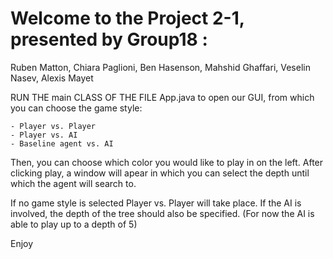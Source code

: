 # Welcome to the Project 2-1, presented by Group18 :
Ruben Matton, Chiara Paglioni, Ben Hasenson, Mahshid Ghaffari, Veselin Nasev, Alexis Mayet

RUN THE main CLASS OF THE FILE App.java to open our GUI,
from which you can choose the game style: 

    - Player vs. Player 
    - Player vs. AI
    - Baseline agent vs. AI

Then, you can choose which color you would like to play in on the left.
After clicking play, a window will apear in which you can select the depth until which the
agent will search to. 

If no game style is selected Player vs. Player will take place. 
If the AI is involved, the depth of the tree should also be specified.
(For now the AI is able to play up to a depth of 5)

Enjoy
